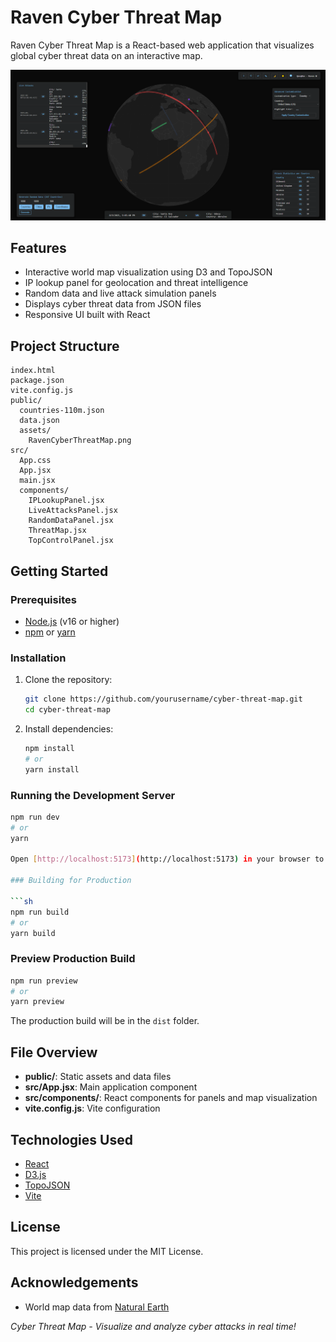 # Raven Cyber Threat Map

Raven Cyber Threat Map is a React-based web application that visualizes global cyber threat data on an interactive map.

<img src="./public/assets/RavenCyberThreatMap.png" alt="Raven CyberThreat Map" />

## Features

- Interactive world map visualization using D3 and TopoJSON
- IP lookup panel for geolocation and threat intelligence
- Random data and live attack simulation panels
- Displays cyber threat data from JSON files
- Responsive UI built with React

## Project Structure

```
index.html
package.json
vite.config.js
public/
  countries-110m.json
  data.json
  assets/
    RavenCyberThreatMap.png
src/
  App.css
  App.jsx
  main.jsx
  components/
    IPLookupPanel.jsx
    LiveAttacksPanel.jsx
    RandomDataPanel.jsx
    ThreatMap.jsx
    TopControlPanel.jsx
```

## Getting Started

### Prerequisites

- [Node.js](https://nodejs.org/) (v16 or higher)
- [npm](https://www.npmjs.com/) or [yarn](https://yarnpkg.com/)

### Installation

1. Clone the repository:
    ```sh
    git clone https://github.com/yourusername/cyber-threat-map.git
    cd cyber-threat-map
    ```

2. Install dependencies:
    ```sh
    npm install
    # or
    yarn install
    ```

### Running the Development Server

```sh
npm run dev
# or
yarn

Open [http://localhost:5173](http://localhost:5173) in your browser to view the app.

### Building for Production

```sh
npm run build
# or
yarn build
```

### Preview Production Build

```sh
npm run preview
# or
yarn preview
```

The production build will be in the `dist` folder.


## File Overview

- **public/**: Static assets and data files
- **src/App.jsx**: Main application component
- **src/components/**: React components for panels and map visualization
- **vite.config.js**: Vite configuration


## Technologies Used

- [React](https://react.dev/)
- [D3.js](https://d3js.org/)
- [TopoJSON](https://github.com/topojson/topojson)
- [Vite](https://vitejs.dev/)

## License

This project is licensed under the MIT License.

## Acknowledgements

- World map data from [Natural Earth](https://www.naturalearthdata.com/)

*Cyber Threat Map - Visualize and analyze cyber attacks in real time!*
